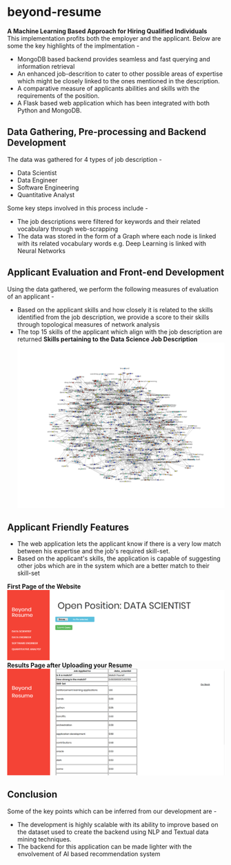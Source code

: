 # beyond-resume <br>
__A Machine Learning Based Approach for Hiring Qualified Individuals__<br>
This implementation profits both the employer and the applicant. Below are some the key highlights of the implmentation - 
* MongoDB based backend provides seamless and fast querying and information retrieval
* An enhanced job-descrition to cater to other possible areas of expertise which might be closely linked to the ones mentioned in the description.
* A comparative measure of applicants abilities and skills with the requirements of the position.
* A Flask based web application which has been integrated with both Python and MongoDB.

## Data Gathering, Pre-processing and Backend Development
The data was gathered for 4 types of job description - 
* Data Scientist
* Data Engineer
* Software Engineering
* Quantitative Analyst

Some key steps involved in this process include - 
* The job descriptions were filtered for keywords and their related vocabulary through web-scrapping
* The data was stored in the form of a Graph where each node is linked with its related vocabulary words e.g. Deep Learning is linked with Neural Networks

## Applicant Evaluation and Front-end Development
Using the data gathered, we perform the following measures of evaluation of an applicant - 
* Based on the applicant skills and how closely it is related to the skills identified from the job description, we provide a score to their skills through topological measures of network analysis
* The top 15 skills of the applicant which align with the job description are returned
__Skills pertaining to the Data Science Job Description__<br>
![Sample Plot](https://github.com/srish28/beyond-resume/blob/dev/templates/sample_plot.png)

## Applicant Friendly Features
* The web application lets the applicant know if there is a very low match between his expertise and the job's required skill-set.
* Based on the applicant's skills, the application is capable of suggesting other jobs which are in the system which are a better match to their skill-set

__First Page of the Website__
![Sample Plot](https://github.com/srish28/beyond-resume/blob/dev/templates/beyon-resume-1page.png)
<br>
__Results Page after Uploading your Resume__
![Sample Plot](https://github.com/srish28/beyond-resume/blob/dev/templates/beyon-resume-result.png)
<br>

## Conclusion
Some of the key points which can be inferred from our development are - 
* The development is highly scalable with its ability to improve based on the dataset used to create the backend using NLP and Textual data mining techniques.
* The backend for this application can be made lighter with the envolvement of AI based recommendation system
